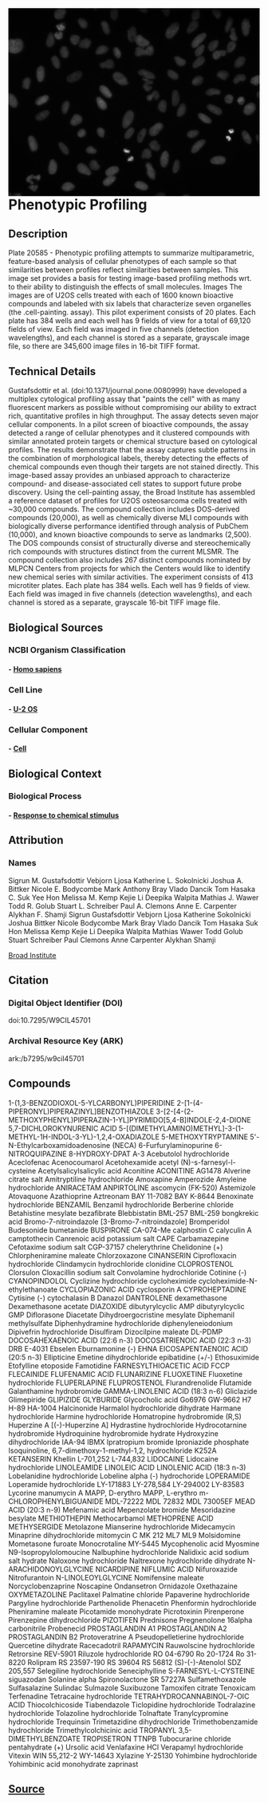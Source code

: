 <img src='45701.jpg' align="right">


<br><br><br>

# Phenotypic Profiling
## Description
Plate 20585 - Phenotypic profiling attempts to summarize multiparametric, feature-based analysis of cellular phenotypes of each sample so that similarities between profiles reflect similarities between samples. This image set provides a basis for testing image-based profiling methods wrt. to their ability to distinguish the effects of small molecules. Images The images are of U2OS cells treated with each of 1600 known bioactive compounds and labeled with six labels that characterize seven organelles (the .cell-painting. assay). This pilot experiment consists of 20 plates. Each plate has 384 wells and each well has 9 fields of view for a total of 69,120 fields of view. Each field was imaged in five channels (detection wavelengths), and each channel is stored as a separate, grayscale image file, so there are 345,600 image files in 16-bit TIFF format.

## Technical Details

Gustafsdottir et al. (doi:10.1371/journal.pone.0080999) have developed a multiplex cytological profiling assay that "paints the cell" with as many fluorescent markers as possible without compromising our ability to extract rich, quantitative profiles in high throughput. The assay detects seven major cellular components. In a pilot screen of bioactive compounds, the assay detected a range of cellular phenotypes and it clustered compounds with similar annotated protein targets or chemical structure based on cytological profiles. The results demonstrate that the assay captures subtle patterns in the combination of morphological labels, thereby detecting the effects of chemical compounds even though their targets are not stained directly. This image-based assay provides an unbiased approach to characterize compound- and disease-associated cell states to support future probe discovery. Using the cell-painting assay, the Broad Institute has assembled a reference dataset of profiles for U2OS osteosarcoma cells treated with ~30,000 compounds. The compound collection includes DOS-derived compounds (20,000), as well as chemically diverse MLI compounds with biologically diverse performance identified through analysis of PubChem (10,000), and known bioactive compounds to serve as landmarks (2,500). The DOS compounds consist of structurally diverse and stereochemically rich compounds with structures distinct from the current MLSMR. The compound collection also includes 267 distinct compounds nominated by MLPCN Centers from projects for which the Centers would like to identify new chemical series with similar activities. The experiment consists of 413 microtiter plates. Each plate has 384 wells. Each well has 9 fields of view. Each field was imaged in five channels (detection wavelengths), and each channel is stored as a separate, grayscale 16-bit TIFF image file.

## Biological Sources
### NCBI Organism Classification
#### - [Homo sapiens](http://www.cellimagelibrary.org/images?advanced_search=Advanced+Search&image_search_parms%5Bncbi%5D=Homo%20sapiens) 
### Cell Line
#### - [U-2 OS](http://www.cellimagelibrary.org/images?image_search_parms[cell_line]=U-2%20OS&advanced_search=Advanced+Search)
### Cellular Component
#### - [Cell](http://www.cellimagelibrary.org/images?image_search_parms%5Bcellular_component%5D=cell&advanced_search=Advanced+Search)

## Biological Context
### Biological Process
#### - [Response to chemical stimulus](http://www.cellimagelibrary.org/images?image_search_parms%5Bbiological_process%5D=response%20to%20chemical%20stimulus&advanced_search=Advanced+Search)

## Attribution
### Names
Sigrun M. Gustafsdottir
Vebjorn Ljosa
Katherine L. Sokolnicki
Joshua A. Bittker
Nicole E. Bodycombe
Mark Anthony Bray
Vlado Dancik
Tom Hasaka
C. Suk Yee Hon
Melissa M. Kemp
Kejie Li
Deepika Walpita
Mathias J. Wawer
Todd R. Golub
Stuart L. Schreiber
Paul A. Clemons
Anne E. Carpenter
Alykhan F. Shamji
Sigrun Gustafsdottir
Vebjorn Ljosa
Katherine Sokolnicki
Joshua Bittker
Nicole Bodycombe
Mark Bray
Vlado Dancik
Tom Hasaka
Suk Hon
Melissa Kemp
Kejie Li
Deepika Walpita
Mathias Wawer
Todd Golub
Stuart Schreiber
Paul Clemons
Anne Carpenter
Alykhan Shamji

[Broad Institute](https://www.broadinstitute.org/)

## Citation
### Digital Object Identifier (DOI)
doi:10.7295/W9CIL45701
### Archival Resource Key (ARK)
ark:/b7295/w9cil45701

## Compounds
1-(1,3-BENZODIOXOL-5-YLCARBONYL)PIPERIDINE
2-[1-(4-PIPERONYL)PIPERAZINYL]BENZOTHIAZOLE
3-[2-[4-(2-METHOXYPHENYL)PIPERAZIN-1-YL]PYRIMIDO[5,4-B]INDOLE-2,4-DIONE
5,7-DICHLOROKYNURENIC ACID
5-[(DIMETHYLAMINO)METHYL]-3-(1-METHYL-1H-INDOL-3-YL)-1,2,4-OXADIAZOLE
5-METHOXYTRYPTAMINE
5'-N-Ethylcarboxamidoadenosine (NECA)
6-Furfurylaminopurine
6-NITROQUIPAZINE
8-HYDROXY-DPAT
A-3
Acebutolol hydrochloride
Aceclofenac
Acenocoumarol
Acetohexamide
acetyl (N)-s-farnesyl-l-cysteine
Acetylsalicylsalicylic acid
Aconitine
ACONITINE
AG1478
Alverine citrate salt
Amitryptiline hydrochloride
Amoxapine
Amperozide
Amyleine hydrochloride
ANIRACETAM
ANPIRTOLINE
ascomycin (FK-520)
Astemizole
Atovaquone
Azathioprine
Aztreonam
BAY 11-7082
BAY K-8644
Benoxinate hydrochloride
BENZAMIL
Benzamil hydrochloride
Berberine chloride
Betahistine mesylate
bezafibrate
Blebbistatin
BML-257
BML-259
bongkrekic acid
Bromo-7-nitroindazole [3-Bromo-7-nitroindazole]
Bromperidol
Budesonide
bumetanide
BUSPIRONE
CA-074-Me
calphostin C
calyculin A
camptothecin
Canrenoic acid potassium salt
CAPE
Carbamazepine
Cefotaxime sodium salt
CGP-37157
chelerythrine
Chelidonine (+)
Chlorpheniramine maleate
Chlorzoxazone
CINANSERIN
Ciprofloxacin hydrochloride
Clindamycin hydrochloride
clonidine
CLOPROSTENOL
Clorsulon
Cloxacillin sodium salt
Convolamine hydrochloride
Cotinine (-)
CYANOPINDOLOL
Cyclizine hydrochloride
cycloheximide
cycloheximide-N-ethylethanoate
CYCLOPIAZONIC ACID
cyclosporin A
CYPROHEPTADINE
Cytisine (-)
cytochalasin B
Danazol
DANTROLENE
dexamethasone
Dexamethasone acetate
DIAZOXIDE
dibutyrylcyclic AMP
dibutyrylcyclic GMP
Diflorasone Diacetate
Dihydroergocristine mesylate
Diphemanil methylsulfate
Diphenhydramine hydrochloride
diphenyleneiodonium
Dipivefrin hydrochloride
Disulfiram
Dizocilpine maleate
DL-PDMP
DOCOSAHEXAENOIC ACID (22:6 n-3)
DOCOSATRIENOIC ACID (22:3 n-3)
DRB
E-4031
Ebselen
Eburnamonine (-)
EHNA
EICOSAPENTAENOIC ACID (20:5 n-3)
Ellipticine
Emetine dihydrochloride
epibatidine (+/-)
Ethosuximide
Etofylline
etoposide
Famotidine
FARNESYLTHIOACETIC ACID
FCCP
FLECAINIDE
FLUFENAMIC ACID
FLUNARIZINE
FLUOXETINE
Fluoxetine hydrochloride
FLUPERLAPINE
FLUPROSTENOL
Flurandrenolide
Flutamide
Galanthamine hydrobromide
GAMMA-LINOLENIC ACID (18:3 n-6)
Gliclazide
Glimepiride
GLIPIZIDE
GLYBURIDE
Glycocholic acid
Go6976
GW-9662
H7
H-89
HA-1004
Halcinonide
Harmalol hydrochloride dihydrate
Harmane hydrochloride
Harmine hydrochloride
Homatropine hydrobromide (R,S)
Huperzine A [(-)-Huperzine A]
Hydrastine hydrochloride
Hydrocotarnine hydrobromide
Hydroquinine hydrobromide hydrate
Hydroxyzine dihydrochloride
IAA-94
IBMX
Ipratropium bromide
Iproniazide phosphate
Isoquinoline, 6,7-dimethoxy-1-methyl-1,2, hydrochloride
K252A
KETANSERIN
Khellin
L-701,252
L-744,832
LIDOCAINE
Lidocaine hydrochloride
LINOLEAMIDE
LINOLEIC ACID
LINOLENIC ACID (18:3 n-3)
Lobelanidine hydrochloride
Lobeline alpha (-) hydrochoride
LOPERAMIDE
Loperamide hydrochloride
LY-171883
LY-278,584
LY-294002
LY-83583
Lycorine
manumycin A
MAPP, D-erythro
MAPP, L-erythro
m-CHLOROPHENYLBIGUANIDE
MDL-72222
MDL 72832
MDL 73005EF
MEAD ACID (20:3 n-9)
Mefenamic acid
Mepenzolate bromide
Mesoridazine besylate
METHIOTHEPIN
Methocarbamol
METHOPRENE ACID
METHYSERGIDE
Metolazone
Mianserine hydrochloride
Midecamycin
Minaprine dihydrochloride
mitomycin C
MK 212
ML7
ML9
Molsidomine
Mometasone furoate
Monocrotaline
MY-5445
Mycophenolic acid
Myosmine
N9-Isopropylolomoucine
Nalbuphine hydrochloride
Nalidixic acid sodium salt hydrate
Naloxone hydrochloride
Naltrexone hydrochloride dihydrate
N-ARACHIDONOYLGLYCINE
NICARDIPINE
NIFLUMIC ACID
Nifuroxazide
Nitrofurantoin
N-LINOLEOYLGLYCINE
Nomifensine maleate
Norcyclobenzaprine
Noscapine
Ondansetron
Ornidazole
Oxethazaine
OXYMETAZOLINE
Paclitaxel
Palmatine chloride
Papaverine hydrochloride
Pargyline hydrochloride
Parthenolide
Phenacetin
Phenformin hydrochloride
Pheniramine maleate
Picotamide monohydrate
Picrotoxinin
Pirenperone
Pirenzepine dihydrochloride
PIZOTIFEN
Prednisone
Pregnenolone 16alpha carbonitrile
Probenecid
PROSTAGLANDIN A1
PROSTAGLANDIN A2
PROSTAGLANDIN B2
Protoveratrine A
Pseudopelletierine hydrochloride
Quercetine dihydrate
Racecadotril
RAPAMYCIN
Rauwolscine hydrochloride
Retrorsine
REV-5901
Riluzole hydrochloride
RO 04-6790
Ro 20-1724
Ro 31-8220
Rolipram
RS 23597-190
RS 39604
RS 56812
(S)-(-)-Atenolol
SDZ 205,557
Selegiline hydrochloride
Seneciphylline
S-FARNESYL-L-CYSTEINE
siguazodan
Solanine alpha
Spironolactone
SR 57227A
Sulfamethoxazole
Sulfasalazine
Sulindac
Sulmazole
Suxibuzone
Tamoxifen citrate
Tenoxicam
Terfenadine
Tetracaine hydrochloride
TETRAHYDROCANNABINOL-7-OIC ACID
Thiocolchicoside
Tiabendazole
Ticlopidine hydrochloride
Todralazine hydrochloride
Tolazoline hydrochloride
Tolnaftate
Tranylcypromine hydrochloride
Trequinsin
Trimetazidine dihydrochloride
Trimethobenzamide hydrochloride
Trimethylcolchicinic acid
TROPANYL 3,5-DIMETHYLBENZOATE
TROPISETRON
TTNPB
Tubocurarine chloride pentahydrate (+)
Ursolic acid
Venlafaxine HCl
Verapamyl hydrochloride
Vitexin
WIN 55,212-2
WY-14643
Xylazine
Y-25130
Yohimbine hydrochloride
Yohimbinic acid monohydrate
zaprinast

## [Source](http://www.cellimagelibrary.org/images/45701#download_options_button)
